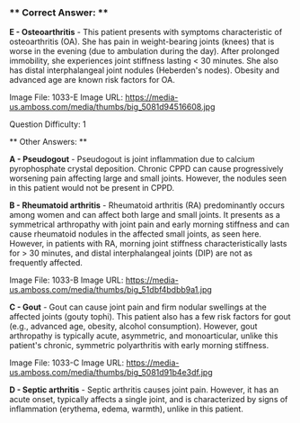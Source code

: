 ### ** Correct Answer: **

**E - Osteoarthritis** - This patient presents with symptoms characteristic of osteoarthritis (OA). She has pain in weight-bearing joints (knees) that is worse in the evening (due to ambulation during the day). After prolonged immobility, she experiences joint stiffness lasting < 30 minutes. She also has distal interphalangeal joint nodules (Heberden's nodes). Obesity and advanced age are known risk factors for OA.

Image File: 1033-E
Image URL: https://media-us.amboss.com/media/thumbs/big_5081d94516608.jpg

Question Difficulty: 1

** Other Answers: **

**A - Pseudogout** - Pseudogout is joint inflammation due to calcium pyrophosphate crystal deposition. Chronic CPPD can cause progressively worsening pain affecting large and small joints. However, the nodules seen in this patient would not be present in CPPD.

**B - Rheumatoid arthritis** - Rheumatoid arthritis (RA) predominantly occurs among women and can affect both large and small joints. It presents as a symmetrical arthropathy with joint pain and early morning stiffness and can cause rheumatoid nodules in the affected small joints, as seen here. However, in patients with RA, morning joint stiffness characteristically lasts for > 30 minutes, and distal interphalangeal joints (DIP) are not as frequently affected.

Image File: 1033-B
Image URL: https://media-us.amboss.com/media/thumbs/big_51dbf4bdbb9a1.jpg

**C - Gout** - Gout can cause joint pain and firm nodular swellings at the affected joints (gouty tophi). This patient also has a few risk factors for gout (e.g., advanced age, obesity, alcohol consumption). However, gout arthropathy is typically acute, asymmetric, and monoarticular, unlike this patient's chronic, symmetric polyarthritis with early morning stiffness.

Image File: 1033-C
Image URL: https://media-us.amboss.com/media/thumbs/big_5081d91b4e3df.jpg

**D - Septic arthritis** - Septic arthritis causes joint pain. However, it has an acute onset, typically affects a single joint, and is characterized by signs of inflammation (erythema, edema, warmth), unlike in this patient.

